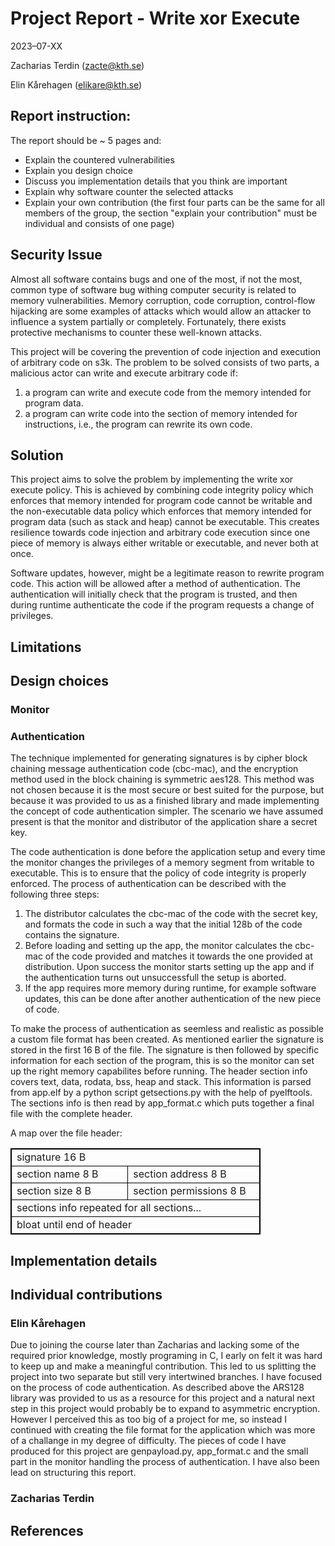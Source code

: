 # Project Report - Write xor Execute
2023–07-XX

Zacharias Terdin (<zacte@kth.se>)

Elin Kårehagen (<elikare@kth.se>)

## Report instruction:

The report should be ~ 5 pages and:
- Explain the countered vulnerabilities 						
- Explain you design choice
- Discuss you implementation details that you think are important
- Explain why software counter the selected attacks
- Explain your own contribution
(the first four parts can be the same for all members of the group, the section "explain your contribution" must be individual and consists of one page)


## Security Issue
Almost all software contains bugs and one of the most, if not the most, common type of software bug withing computer security is related to memory vulnerabilities.  Memory corruption, code corruption, control-flow hijacking are some examples of attacks which would allow an attacker to influence a system partially or completely. Fortunately, there exists protective mechanisms to counter these well-known attacks.

This project will be covering the prevention of code injection and execution of arbitrary code on s3k. The problem to be solved consists of two parts, a malicious actor can write and execute arbitrary code if:
1.	a program can write and execute code from the memory intended for program data.
2.	a program can write code into the section of memory intended for instructions, i.e., the program can rewrite its own code.

## Solution

This project aims to solve the problem by implementing the write xor execute policy. This is achieved by combining code integrity policy which enforces that memory intended for program code cannot be writable and the non-executable data policy which enforces that memory intended for program data (such as stack and heap) cannot be executable. This creates resilience towards code injection and arbitrary code execution since one piece of memory is always either writable or executable, and never both at once.

Software updates, however, might be a legitimate reason to rewrite program code. This action will be allowed after a method of authentication. The authentication will initially check that the program is trusted, and then during runtime authenticate the code if the program requests a change of privileges.


## Limitations


## Design choices
### Monitor
### Authentication
The technique implemented for generating signatures is by cipher block chaining message authentication code (cbc-mac), and the encryption method used in the block chaining is symmetric aes128. This method was not chosen because it is the most secure or best suited for the purpose, but because it was provided to us as a finished library and made implementing the concept of code authentication simpler. The scenario we have assumed present is that the monitor and distributor of the application share a secret key.

The code authentication is done before the application setup and every time the monitor changes the privileges of a memory segment from writable to executable. This is to ensure that the policy of code integrity is properly enforced. The process of authentication can be described with the following three steps:

1.	The distributor calculates the cbc-mac of the code with the secret key, and formats the code in such a way that the initial 128b of the code contains the signature.
2.	Before loading and setting up the app, the monitor calculates the cbc-mac of the code provided and matches it towards the one provided at distribution. Upon success the monitor starts setting up the app and if the authentication turns out unsuccessfull the setup is aborted.
3. If the app requires more memory during runtime, for example software updates, this can be done after another authentication of the new piece of code.

To make the process of authentication as seemless and realistic as possible a custom file format has been created. As mentioned earlier the signature is stored in the first 16 B of the file. The signature is then followed by specific information for each section of the program, this is so the monitor can set up the right memory capabilites before running. The header section info covers text, data, rodata, bss, heap and stack. This information is parsed from app.elf by a python script getsections.py with the help of pyelftools. The sections info is then read by app_format.c which puts together a final file with the complete header. 


A map over the file header:
<style>
    table, th, td {
    border: 1px solid black;
    border-collapse: collapse;
    table-layout: fixed;
    width: 400px;
    }
</style>
<table >
    <tr>
        <td colspan="2"> signature 16 B</td>
    </tr>
    <tr>
        <td>section name 8 B</td>
        <td>section address 8 B</td>
    </tr>
    <tr>
        <td>section size 8 B</td>
        <td>section permissions 8 B</td>
    <tr>
        <td colspan="2"> sections info repeated for all sections...</td>
    </tr>
    <tr>
        <td colspan="2"> bloat until end of header</td>
    </tr>
    </tr>
    
</table>

## Implementation details


## Individual contributions
### Elin Kårehagen
Due to joining the course later than Zacharias and lacking some of the required prior knowledge, mostly programing in C, I early on felt it was hard to keep up and make a meaningful contribution. This led to us splitting the project into two separate but still very intertwined branches. I have focused on the process of code authentication. As described above the ARS128 library was provided to us as a resource for this project and a natural next step in this project would probably be to expand to asymmetric encryption. However I perceived this as too big of a project for me, so instead I continued with creating the file format for the application which was more of a challange in my degree of difficulty. The pieces of code I have produced for this project are genpayload.py, app_format.c and the small part in the monitor handling the process of authentication. I have also been lead on structuring this report. 

### Zacharias Terdin


## References
